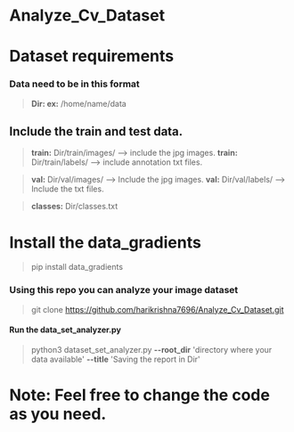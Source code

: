 # Analyze_Cv_Dataset

# Dataset requirements

### Data need to be in this format

> **Dir: ex:** /home/name/data

## Include the train and test data.
> **train:** Dir/train/images/ --> include the jpg images.
> **train:** Dir/train/labels/ --> include annotation txt files.

> **val:** Dir/val/images/ --> Include the jpg images.
> **val:** Dir/val/labels/ --> Include the  txt files.

> **classes:** Dir/classes.txt

# Install the data_gradients
> pip install data_gradients

### Using this repo you can analyze your image dataset

> git clone https://github.com/harikrishna7696/Analyze_Cv_Dataset.git

#### Run the data_set_analyzer.py
> python3 dataset_set_analyzer.py **--root_dir** 'directory where your data available' **--title** 'Saving the report in Dir'


# Note: Feel free to change the code as you need.
